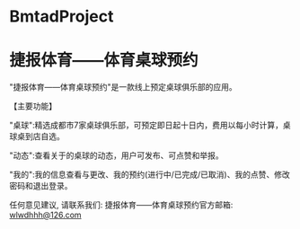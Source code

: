 # BmtadProject
# 捷报体育——体育桌球预约

  "捷报体育——体育桌球预约"是一款线上预定桌球俱乐部的应用。
  
  【主要功能】
  
  "桌球":精选成都市7家桌球俱乐部，可预定即日起十日内，费用以每小时计算，桌球桌到店自选。
  
  "动态":查看关于的桌球的动态，用户可发布、可点赞和举报。
  
  "我的":我的信息查看与更改、我的预约(进行中/已完成/已取消)、我的点赞、修改密码和退出登录。
  
  任何意见建议, 请联系我们: 
  捷报体育——体育桌球预约官方邮箱: wlwdhhh@126.com
